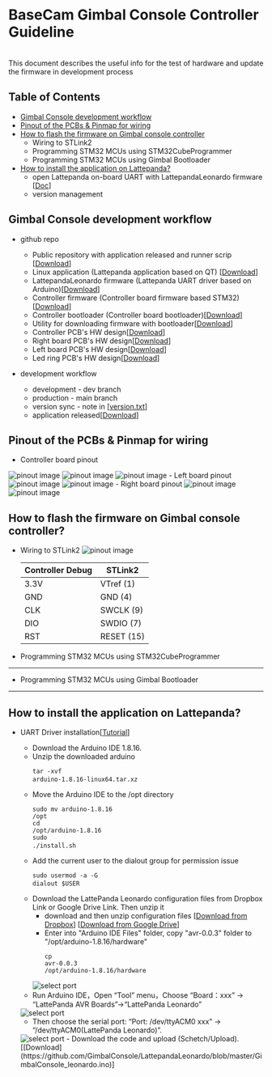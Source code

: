 # BaseCam Gimbal Console Controller Guideline
<br />This document describes the useful info for the test of hardware and update the firmware in development process

## Table of Contents
- [Gimbal Console development workflow](#gimbal-console-development-workflow)
- [Pinout of the PCBs & Pinmap for wiring](#pinout-of-the-PCBs-&-Pinmap-for-wiring)
- [How to flash the firmware on Gimbal console controller](#how-to-flash-the-firmware-on-gimbal-console-controller)
    - Wiring to STLink2
    - Programming STM32 MCUs using STM32CubeProgrammer
    - Programming STM32 MCUs using Gimbal Bootloader
- [How to install the application on Lattepanda?](#how-to-install-the-application-on-lattepanda)
    - open Lattepanda on-board UART with LattepandaLeonardo firmware [[Doc](https://docs.lattepanda.com/content/1st_edition/vs_programming/#step-3-blink-your-board)]
    - version management

## Gimbal Console development workflow

- github repo
    - Public repository with application released and runner scrip [[Download](https://github.com/GimbalConsole/GimbalConsolePubRepo)]
    - Linux application (Lattepanda application based on QT) [[Download](https://github.com/GimbalConsole/GimbalConsoleApp2)]
    - LattepandaLeonardo firmware (Lattepanda UART driver based on Arduino)[[Download](https://github.com/GimbalConsole/LattepandaLeonardo)]
    - Controller firmware (Controller board firmware based STM32)[[Download](https://github.com/GimbalConsole/FirmwareConsole)]
    - Controller bootloader (Controller board bootloader)[[Download](https://github.com/GimbalConsole/FirmwareBootloader)]
    - Utility for downloading firmware with bootloader[[Download](https://github.com/GimbalConsole/Util_Bootloader)]
    - Controller PCB's HW design[[Download](https://github.com/GimbalConsole/HardwareShield)]
    - Right board PCB's HW design[[Download](https://github.com/GimbalConsole/HardwareRightboard)]
    - Left board PCB's HW design[[Download](https://github.com/GimbalConsole/HardwareRightboard)]
    - Led ring PCB's HW design[[Download](https://github.com/GimbalConsole/HardwareLedRing)]

- development workflow
    - development - dev branch
    - production - main branch
    - version sync - note in [[version.txt](https://github.com/GimbalConsole/GimbalConsoleApp2/blob/master/version.txt)]
    - application released[[Download](https://github.com/GimbalConsole/GimbalConsolePubRepo/releases)]

## Pinout of the PCBs & Pinmap for wiring
- Controller board pinout
<img title="Controller pinout" alt="pinout image" src="/doc/images/controller_wiring.png">
<img title="Controller pinout" alt="pinout image" src="/doc/images/controller_wiring1.png">
<img title="Controller pinout" alt="pinout image" src="/doc/images/controller_wiring2.png">
- Left board pinout
<img title="Controller pinout" alt="pinout image" src="/doc/images/left_wiring.png">
<img title="Controller pinout" alt="pinout image" src="/doc/images/left_wiring1.png">
- Right board pinout
<img title="Controller pinout" alt="pinout image" src="/doc/images/right_wiring.png">
<img title="Controller pinout" alt="pinout image" src="/doc/images/right_wiring1.png">

## How to flash the firmware on Gimbal console controller?
- Wiring to STLink2
    <img title="Controller pinout" alt="pinout image" src="/doc/images/STLink2_pinout.png">

    | Controller Debug | STLink2 |
    | --- | --- |
    |3.3V| VTref (1)|
    |GND  | GND (4)|
    |CLK  | SWCLK (9)|
    |DIO  | SWDIO (7)|
    |RST  | RESET (15)|

- Programming STM32 MCUs using STM32CubeProgrammer
---


- Programming STM32 MCUs using Gimbal Bootloader
---

## How to install the application on Lattepanda?
- UART Driver installation[[Tutorial](https://docs.lattepanda.com/content/3rd_delta_edition/drivers_and_software/#in-ubuntu-os)]
    - Download the Arduino IDE 1.8.16.
    - Unzip the downloaded arduino
        <Container><Preview>
            <pre><code class="language-html"><backify-button>tar -xvf arduino-1.8.16-linux64.tar.xz</backify-button>
            </code>
            </pre>
        </Preview></Container>
    - Move the Arduino IDE to the /opt directory
        <Container><Preview>
            <pre><code class="language-html"><backify-button>sudo mv arduino-1.8.16 /opt</backify-button>
            </code>
            <code class="language-html"><backify-button>cd /opt/arduino-1.8.16</backify-button>
            </code>
            <code class="language-html"><backify-button>sudo ./install.sh</backify-button>
            </code>
            </pre>
        </Preview></Container>
    - Add the current user to the dialout group for permission issue
        <Container><Preview>
            <pre><code class="language-html"><backify-button>sudo usermod -a -G dialout $USER</backify-button>
            </code>
            </pre>
        </Preview></Container>
    - Download the LattePanda Leonardo configuration files from Dropbox Link or Google Drive Link. Then unzip it
        - download and then unzip configuration files
        [[Download from Dropbox](https://www.dropbox.com/s/2s60p70v6ewmkbh/LattePanda%20Leonardo%20Configuration%20Files.zip?dl=0)]
        [[Download from Google Drive](https://drive.google.com/file/d/1rfrUShz9Y8ZYq2rywhecdoYYGGes5IEM/view?usp=sharing)]
        - Enter into "Arduino IDE Files" folder, copy "avr-0.0.3" folder to "/opt/arduino-1.8.16/hardware"
        <Container><Preview><pre><code class="language-html"><backify-button>cp avr-0.0.3 /opt/arduino-1.8.16/hardware</backify-button></code></pre></Preview></Container>
        <img title="arduino" alt="select port" src="https://docs.lattepanda.com/assets/images/CyLPLeoFile.webp">
    - Run Arduino IDE，Open “Tool” menu，Choose “Board：xxx” -> “LattePanda AVR Boards”->“LattePanda Leonardo”
    <img title="arduino" alt="select port" src="https://docs.lattepanda.com/assets/images/LPLeoBoardUbuntu.webp">
    
    - Then choose the serial port: “Port: /dev/ttyACM0 xxx” -> “/dev/ttyACM0(LattePanda Leonardo)”.
    <img title="arduino" alt="select port" src="https://docs.lattepanda.com/assets/images/LPLeonardoPortUbuntu.webp">
    - Download the code and upload (Schetch/Upload). [[Download](https://github.com/GimbalConsole/LattepandaLeonardo/blob/master/GimbalConsole_leonardo.ino)]
